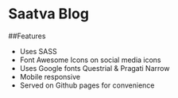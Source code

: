 # Saatva Blog

##Features
* Uses SASS
* Font Awesome Icons on social media icons
* Uses Google fonts Questrial & Pragati Narrow
* Mobile responsive 
* Served on Github pages for convenience
